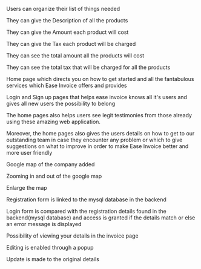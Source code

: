 Users can organize their list of things needed

They can give the Description of all the products

They can give the Amount each product will cost

They can give the Tax each product will be charged

They can see the total amount all the products will cost

They can see the total tax that will be charged for all the products

Home page which directs you on how to get started and all the fantabulous services which Ease Invoice offers and provides

Login and Sign up pages that helps ease invoice knows all it's users and gives all new users the possibility to belong

The home pages also helps users see legit testimonies from those already using these amazing web application.

Moreover, the home pages also gives the users details on how to get to our outstanding team in case they encounter any problem or which to give suggestions on what to improve in order to make Ease Invoice better and more user friendly

Google map of the company added

Zooming in and out of the google map

Enlarge the map

Registration form is linked to the mysql database in the backend

Login form is compared with the registration details found in the backend(mysql database) and access is granted if the details match or else an error message is displayed

Possibility of viewing your details in the invoice page 

Editing is enabled through a popup

Update is made to the original details